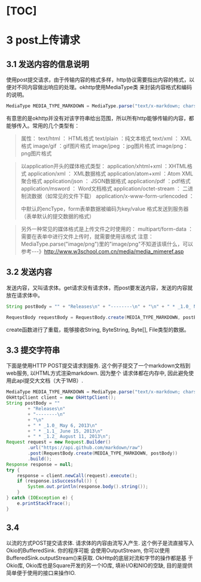 [TOC]
===========================

# 3 post上传请求

## 3.1 发送内容的信息说明
使用post提交请求，由于传输内容的格式多样，http协议需要指出内容的格式，以便对不同内容做出响应的处理。okhttp使用MediaType类
来封装内容格式和编码的说明。
```java
MediaType MEDIA_TYPE_MARKDOWN = MediaType.parse("text/x-markdown; charset=utf-8");
```
有意思的是okhttp并没有对该字符串给出范围，所以所有http能够传输的内容，都能够传入。常用的几个类型有：

> 属性： 
text/html ： HTML格式
text/plain ：纯文本格式
text/xml ：  XML格式
image/gif ：gif图片格式
image/jpeg ：jpg图片格式 
image/png：png图片格式

> 以application开头的媒体格式类型：
application/xhtml+xml ：XHTML格式
application/xml       ： XML数据格式
application/atom+xml  ：Atom XML聚合格式
application/json      ： JSON数据格式
application/pdf       ：pdf格式
application/msword    ： Word文档格式
application/octet-stream ： 二进制流数据（如常见的文件下载）
application/x-www-form-urlencoded ： <form encType=””>中默认的encType，form表单数据被编码为key/value
格式发送到服务器（表单默认的提交数据的格式）

> 另外一种常见的媒体格式是上传文件之时使用的：
multipart/form-data ： 需要在表单中进行文件上传时，就需要使用该格式
注意：MediaType.parse("image/png")里的"image/png"不知道该填什么，可以参考---》http://www.w3school.com.cn/media/media_mimeref.asp


## 3.2 发送内容
发送内容，又叫请求体。get请求没有请求体，而post要发送内容，发送的内容就放在请求体中。
```java
String postBody = "" + "Releases\n" + "--------\n" + "\n" + " * _1.0_ May 6, 2013\n" + " * _1.1_ June 15, 2013\n" + " * _1.2_ August 11, 2013\n";

RequestBody requestBody = RequestBody.create(MEDIA_TYPE_MARKDOWN, postBody);
```
create函数进行了重载，能够接收String, ByteString, Byte[], File类型的数据。
## 3.3 提交字符串
下面是使用HTTP POST提交请求到服务. 这个例子提交了一个markdown文档到web服务, 以HTML方式渲染markdown. 因为整个
请求体都在内存中, 因此避免使用此api提交大文档（大于1MB）. 

```java
MediaType MEDIA_TYPE_MARKDOWN = MediaType.parse("text/x-markdown; charset=utf-8");
OkHttpClient client = new OkHttpClient();
String postBody = ""
        + "Releases\n"
        + "--------\n"
        + "\n"
        + " * _1.0_ May 6, 2013\n"
        + " * _1.1_ June 15, 2013\n"
        + " * _1.2_ August 11, 2013\n";
Request request = new Request.Builder()
        .url("https://api.github.com/markdown/raw")
        .post(RequestBody.create(MEDIA_TYPE_MARKDOWN, postBody))
        .build();
Response response = null;
try {
    response = client.newCall(request).execute();
    if (response.isSuccessful()) {
        System.out.println(response.body().string());
    }
} catch (IOException e) {
    e.printStackTrace();
}
```

## 3.4 
以流的方式POST提交请求体. 请求体的内容由流写入产生. 这个例子是流直接写入Okio的BufferedSink. 你的程序可能
会使用OutputStream, 你可以使用BufferedSink.outputStream()来获取. OkHttp的底层对流和字节的操作都是基
于Okio库, Okio库也是Square开发的另一个IO库, 填补I/O和NIO的空缺, 目的是提供简单便于使用的接口来操作IO.
```

